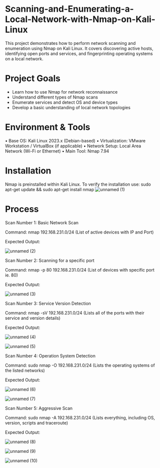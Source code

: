 # Scanning-and-Enumerating-a-Local-Network-with-Nmap-on-Kali-Linux

This project demonstrates how to perform network scanning and enumeration using Nmap on Kali Linux. It covers discovering active hosts, identifying open ports and services, and fingerprinting operating systems on a local network.

# Project Goals

- Learn how to use Nmap for network reconnaissance
- Understand different types of Nmap scans
- Enumerate services and detect OS and device types
- Develop a basic understanding of local network topologies

# Environment & Tools
• Base OS: Kali Linux 2023.x (Debian-based)
• Virtualization: VMware Workstation / VirtualBox (if applicable)
• Network Setup: Local Area Network (Wi-Fi or Ethernet)
• Main Tool: Nmap 7.94

# Installation

Nmap is preinstalled within Kali Linux. To verify the installation use: 
sudo apt-get update && sudo apt-get install nmap
![unnamed (1)](https://github.com/user-attachments/assets/7725d338-1043-4970-8782-f8c71d5948a1)

# Process

Scan Number 1: Basic Network Scan

Command: nmap 192.168.231.0/24 (List of active devices with IP and Port)

Expected Output:

![unnamed (2)](https://github.com/user-attachments/assets/b31f9870-9084-4010-b850-989b73f00841)

Scan Number 2: Scanning for a specific port

Command: nmap -p 80 192.168.231.0/24 (List of devices with specific port ie. 80)

Expected Output:

![unnamed (3)](https://github.com/user-attachments/assets/2a713466-09be-4c0b-bec4-eb1a1edb1ac5)

Scan Number 3: Service Version Detection

Command: nmap -sV 192.168.231.0/24 (Lists all of the ports with their service and version details)

Expected Output:

![unnamed (4)](https://github.com/user-attachments/assets/6d9fd596-18b0-40ca-b279-cb38f912567c)

![unnamed (5)](https://github.com/user-attachments/assets/bb9e2157-2b21-4ae8-8b4a-7a0adac9e6de)

Scan Number 4: Operation System Detection

Command: sudo nmap -O 192.168.231.0/24 (Lists the operating systems of the listed networks)

Expected Output:

![unnamed (6)](https://github.com/user-attachments/assets/4c693378-82aa-4064-83ad-b4bdb46fc6e7)

![unnamed (7)](https://github.com/user-attachments/assets/95e57994-70a3-4c68-9e2f-dc5625a023c5)

Scan Number 5: Aggressive Scan 

Command: sudo nmap -A 192.168.231.0/24 (Lists everything, including OS, version, scripts and traceroute)

Expected Output: 

![unnamed (8)](https://github.com/user-attachments/assets/43cdaae3-1044-4c60-b5b3-2f2d0e32609a)

![unnamed (9)](https://github.com/user-attachments/assets/3ae4bb3d-bbd9-4fee-b24d-282aa29228ff)

![unnamed (10)](https://github.com/user-attachments/assets/7a2a493f-14a4-400c-b0ae-9c9ad5f41910)



